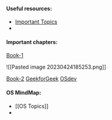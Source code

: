 #### Useful resources:
* [Important Topics](https://whimsical.com/operating-system-cheatsheet-by-love-babbar-S9tuWBCSQfzoBRF5EDNinQ)
* 

#### Important chapters:

[Book-1](https://www.amazon.in/Operating-System-Concepts-Wiley-Student/dp/0470233990/ref=tmm_pap_swatch_0?_encoding=UTF8&qid=&sr=&asin=0470128720&revisionId=&format=4&depth=1)

![[Pasted image 20230424185253.png]]

[Book-2](https://drive.uqu.edu.sa/_/mskhayat/files/MySubjects/2017SS%20Operating%20Systems/Abraham%20Silberschatz-Operating%20System%20Concepts%20(9th,2012_12).pdf)
[GeekforGeek](https://www.geeksforgeeks.org/operating-systems/)
[OSdev](https://wiki.osdev.org/Expanded_Main_Page)


#### OS MindMap:
* [[OS Topics]]
* 
